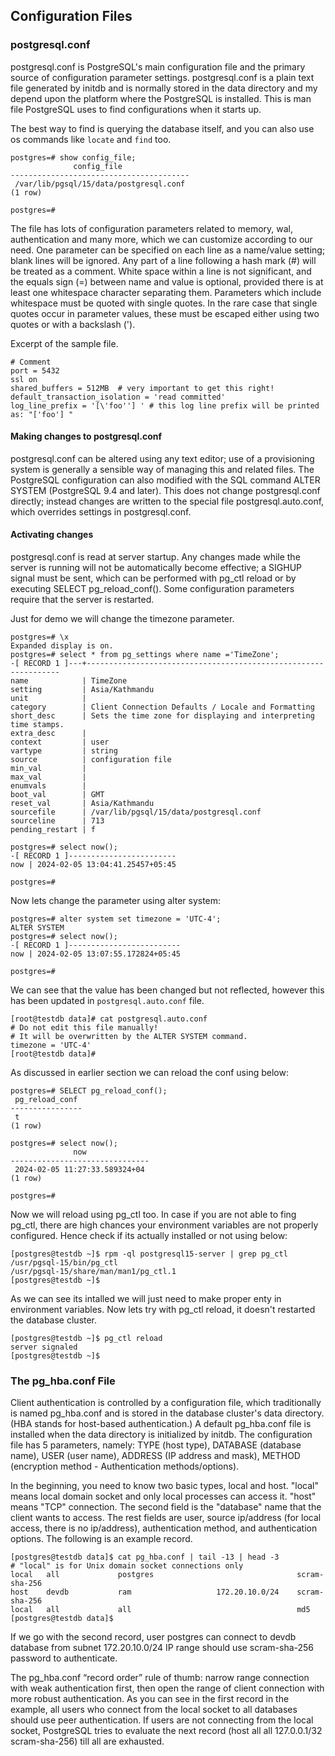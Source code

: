 ## Configuration Files

### postgresql.conf
postgresql.conf is PostgreSQL's main configuration file and the primary source of configuration parameter settings. postgresql.conf is a plain text file generated by initdb and is normally stored in the data directory and my depend upon the platform where the PostgreSQL is installed. This is man file PostgreSQL uses to find configurations when it starts up.

The best way to find is querying the database itself, and you can also use os commands like ```locate``` and ```find``` too.
```
postgres=# show config_file;
              config_file
----------------------------------------
 /var/lib/pgsql/15/data/postgresql.conf
(1 row)

postgres=#
```
The file has lots of configuration parameters related to memory, wal, authentication and many more, which we can customize according to our need. One parameter can be specified on each line as a name/value setting; blank lines will be ignored. Any part of a line following a hash mark (#) will be treated as a comment. White space within a line is not significant, and the equals sign (=) between name and value is optional, provided there is at least one whitespace character separating them. Parameters which include whitespace must be quoted with single quotes. In the rare case that single quotes occur in parameter values, these must be escaped either using two quotes or with a backslash (\').

Excerpt of the sample file.
```
# Comment
port = 5432
ssl on
shared_buffers = 512MB  # very important to get this right!
default_transaction_isolation = 'read committed'
log_line_prefix = '[\'foo''] ' # this log line prefix will be printed as: "['foo'] "
```

#### Making changes to postgresql.conf
postgresql.conf can be altered using any text editor; use of a provisioning system is generally a sensible way of managing this and related files. The PostgreSQL configuration can also modified with the SQL command ALTER SYSTEM (PostgreSQL 9.4 and later). This does not change postgresql.conf directly; instead changes are written to the special file postgresql.auto.conf, which overrides settings in postgresql.conf. 

#### Activating changes
postgresql.conf is read at server startup. Any changes made while the server is running will not be automatically become effective; a SIGHUP signal must be sent, which can be performed with pg_ctl reload or by executing SELECT pg_reload_conf(). Some configuration parameters require that the server is restarted.

Just for demo we will change the timezone parameter.

```
postgres=# \x
Expanded display is on.
postgres=# select * from pg_settings where name ='TimeZone';
-[ RECORD 1 ]---+----------------------------------------------------------------
name            | TimeZone
setting         | Asia/Kathmandu
unit            |
category        | Client Connection Defaults / Locale and Formatting
short_desc      | Sets the time zone for displaying and interpreting time stamps.
extra_desc      |
context         | user
vartype         | string
source          | configuration file
min_val         |
max_val         |
enumvals        |
boot_val        | GMT
reset_val       | Asia/Kathmandu
sourcefile      | /var/lib/pgsql/15/data/postgresql.conf
sourceline      | 713
pending_restart | f

postgres=# select now();
-[ RECORD 1 ]------------------------
now | 2024-02-05 13:04:41.25457+05:45

postgres=#
```

Now lets change the parameter using alter system:
```
postgres=# alter system set timezone = 'UTC-4';
ALTER SYSTEM
postgres=# select now();
-[ RECORD 1 ]-------------------------
now | 2024-02-05 13:07:55.172824+05:45

postgres=#
```
We can see that the value has been changed but not reflected, however this has been updated in ```postgresql.auto.conf``` file.

```
[root@testdb data]# cat postgresql.auto.conf
# Do not edit this file manually!
# It will be overwritten by the ALTER SYSTEM command.
timezone = 'UTC-4'
[root@testdb data]#
```
As discussed in earlier section we can reload the conf using below:
```
postgres=# SELECT pg_reload_conf();
 pg_reload_conf
----------------
 t
(1 row)

postgres=# select now();
              now
-------------------------------
 2024-02-05 11:27:33.589324+04
(1 row)

postgres=#
```

Now we will reload using pg_ctl too. In case if you are not able to fing pg_ctl, there are high chances your environment variables are not properly configured. Hence check if its actually installed or not using below:
```
[postgres@testdb ~]$ rpm -ql postgresql15-server | grep pg_ctl
/usr/pgsql-15/bin/pg_ctl
/usr/pgsql-15/share/man/man1/pg_ctl.1
[postgres@testdb ~]$
```

As we can see its intalled we will just need to make proper enty in environment variables.
Now lets try with pg_ctl reload, it doesn't restarted the database cluster.
```
[postgres@testdb ~]$ pg_ctl reload
server signaled
[postgres@testdb ~]$
```

### The pg_hba.conf File

Client authentication is controlled by a configuration file, which traditionally is named pg_hba.conf and is stored in the database cluster's data directory. (HBA stands for host-based authentication.) A default pg_hba.conf file is installed when the data directory is initialized by initdb. The configuration file has 5 parameters, namely: TYPE (host type), DATABASE (database name), USER (user name), ADDRESS (IP address and mask), METHOD (encryption method - Authentication methods/options).

In the beginning, you need to know two basic types, local and host. "local" means local domain socket and only local processes can access it. "host" means "TCP" connection. The second field is the "database" name that the client wants to access. The rest fields are user, source ip/address (for local access, there is no ip/address), authentication method, and authentication options. The following is an example record.
```
[postgres@testdb data]$ cat pg_hba.conf | tail -13 | head -3
# "local" is for Unix domain socket connections only
local   all             postgres                                scram-sha-256
host    devdb           ram                   172.20.10.0/24    scram-sha-256
local   all             all                                     md5
[postgres@testdb data]$
```
If we go with the second record, user postgres can connect to devdb database from subnet 172.20.10.0/24 IP range should use scram-sha-256 password to authenticate.

The pg_hba.conf “record order” rule of thumb: narrow range connection with weak authentication first, then open the range of client connection with more robust authentication. As you can see in the first record in the example, all users who connect from the local socket to all databases should use peer authentication. If users are not connecting from the local socket, PostgreSQL tries to evaluate the next record (host all all 127.0.0.1/32 scram-sha-256) till all are exhausted.
